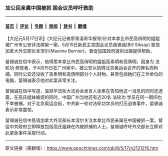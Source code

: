 ### 加公民亲属中国被抓  国会议员呼吁救助

---

#### [首页](../../../..?n2121216) &nbsp;|&nbsp; [评论](../../../../../epoch-comment?n2121216) &nbsp;|&nbsp; [专题](../../../../../epoch-special?n2121216) &nbsp;|&nbsp; [禁闻](../../../../../epoch-news?n2121216) &nbsp;|&nbsp; [禁书](../../../../../books?n2121216) &nbsp;|&nbsp; [翻墙](https://github.com/gfw-breaker/nogfw/blob/master/README.md?n2121216)


<div class="post_content" id="artbody" itemprop="articleBody">
 <!-- article content begin -->
 <p>
  【大纪元5月17日讯】(大纪元记者廖青温哥华报导)针对本拿比市民高俏明的姐姐被广州市公安非法绑架一案，5月15日新民主党国会议员苗锡诚(Bill Siksay) 致信加拿大外交部长本涅尔(Maxime Bernier)，督促加国政府提供出面提供帮助。
 </p>
 <p>
  苗锡诚在信中表示，他得悉本拿比市民高俏明的姐姐高素明和高倩明，因身为
  <ok href="https://www.epochtimes.com/gb/tag/%E6%B3%95%E8%BD%AE%E5%8A%9F.html">
   法轮功
  </ok>
  修炼者，于4月15日在广州家中，被公安以妨碍北京奥运会召开的罪名而拘捕，同时公安还没收了高素明和高倩明部分个人财物，甚至包括她们在工作单位的电脑，苗锡诚表示他对此案非常关注。
 </p>
 <p>
  苗锡诚在信中写道，温哥华法轮大法协会发言人张素在告知他这一消息的同时还透露，在高氏姐妹被捉的同时，中国广州当地还有近20名
  <ok href="https://www.epochtimes.com/gb/tag/%E6%B3%95%E8%BD%AE%E5%8A%9F.html">
   法轮功
  </ok>
  学员在同一期间也不幸被捕，对于北京奥运会前，中共新一轮对法轮功学员的打压迫害事件，苗锡诚表示非常震惊。
 </p>
 <p>
  苗锡诚在信中恳请加拿大外交部长本涅尔关注本拿比市民亲属在中国被抓一案，督促中共政府立即释放包括高氏姐妹在内被抓捕的人士。苗锡诚呼吁外交部长立即对此紧急事件采取行动。
  <font color="#ffffff">
   (http://www.dajiyuan.com)
  </font>
 </p>
 <!-- article content end -->
 <div id="below_article_ad">
 </div>
</div>


---

原文链接（需翻墙）：https://www.epochtimes.com/gb/8/5/17/n2121216.htm